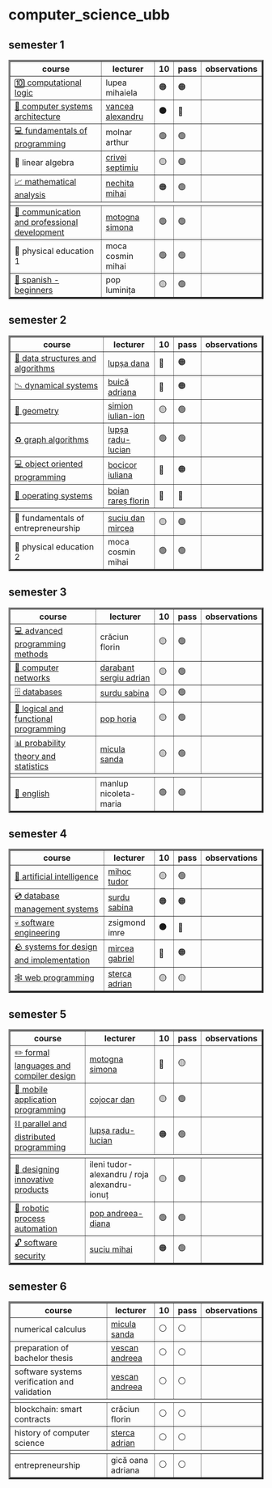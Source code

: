 # computer_science_ubb

## semester 1

<table border="3">
    <thead>
        <tr>
            <th>course</th>
            <th>lecturer</th>
            <th>10</th>
            <th>pass</th>
            <th>observations</th>
        </tr>
    </thead>
    <tbody>
        <tr>
            <td>
                <a href="https://github.com/sorecauadrian/computer_science_ubb/tree/master/semester1/computational_logic">
                    🔟 computational logic
                </a>
            </td>
            <td>lupea mihaiela</td>
            <td> 🟠 </td>
            <td> 🟠 </td>
            <td></td>
        </tr>
        <tr>
            <td>
                <a href="https://github.com/sorecauadrian/computer_science_ubb/tree/master/semester1/computer_systems_architecture">
                    💾 computer systems architecture
                </a>
            </td>
            <td>
                <a href="https://www.cs.ubbcluj.ro/~vancea">
                    vancea alexandru
                </a>
            </td>
            <td> ⚫ </td>
            <td> 🔴 </td>
            <td></td>
        </tr>
        <tr>
            <td>
                <a href="https://github.com/sorecauadrian/computer_science_ubb/tree/master/semester1/fundamentals_of_programming">
                    💻 fundamentals of programming
                </a>
            </td>
            <td>molnar arthur</td>
            <td> 🟢 </td>
            <td> 🟢 </td>
            <td></td>
        </tr>
        <tr>
            <td>🔢 linear algebra</td>
            <td>
                <a href="https://math.ubbcluj.ro/~crivei/">
                    crivei septimiu
                </a>
            </td>
            <td> 🟡 </td>
            <td> 🟢 </td>
            <td></td>
        </tr>
        <tr>
            <td>
                <a href="https://github.com/sorecauadrian/computer_science_ubb/tree/master/semester1/mathematical_analysis">
                    📈 mathematical analysis
                </a>
            </td>
            <td>
                <a href="https://math.ubbcluj.ro/~mihai.nechita/">
                    nechita mihai
                </a>
            </td>
            <td> 🟠 </td>
            <td> 🟢 </td>
            <td></td>
        </tr>
        <tr>
            <td colspan="5"></td>
        </tr>
        <tr>
            <td>
                <a href="https://github.com/sorecauadrian/computer_science_ubb/tree/master/semester1/communication_and_professional_development">
                    📄 communication and professional development
                </a>
            </td>
            <td>
                <a href="https://motogna.wordpress.com/">
                    motogna simona
                </a>
            </td>
            <td> 🟢 </td>
            <td> 🟢 </td>
            <td></td>
        </tr>
        <tr>
            <td>🏃 physical education 1</td>
            <td>moca cosmin mihai</td>
            <td> 🟢 </td>
            <td> 🟢 </td>
            <td></td>
        </tr>
        <tr>
            <td>
                <a href="https://github.com/sorecauadrian/computer_science_ubb/tree/master/semester1/spanish">
                    💃 spanish - beginners
                </a>
            </td>
            <td>pop luminița</td>
            <td> 🟡 </td>
            <td> 🟢 </td>
            <td></td>
        </tr>
    </tbody>
</table>

## semester 2

<table border="3">
    <thead>
        <tr>
            <th>course</th>
            <th>lecturer</th>
            <th>10</th>
            <th>pass</th>
            <th>observations</th>
        </tr>
    </thead>
    <tbody>
        <tr>
            <td>
                <a href="https://github.com/sorecauadrian/computer_science_ubb/tree/master/semester2/data_structures_and_algorithms">
                    🗿 data structures and algorithms
                </a>
            </td>
            <td>
                <a href="https://www.cs.ubbcluj.ro/~dana/">
                    lupșa dana
                </a>
            </td>
            <td> 🔴 </td>
            <td> 🟠 </td>
            <td></td>
        </tr>
        <tr>
            <td>
                <a href="https://github.com/sorecauadrian/computer_science_ubb/tree/master/semester2/dynamical_systems">
                    📉 dynamical systems
                </a>
            </td>
            <td>
                <a href="https://math.ubbcluj.ro/~abuica/">
                    buică adriana
                </a>
            </td>
            <td> 🔴 </td>
            <td> 🟠 </td>
            <td></td>
        </tr>
        <tr>
            <td>
                <a href="https://github.com/sorecauadrian/computer_science_ubb/tree/master/semester2/geometry">
                    📐 geometry
                </a>
            </td>
            <td>
                <a href="https://math.ubbcluj.ro/~simion/">
                    simion iulian-ion
                </a>
            </td>
            <td> 🟡 </td>
            <td> 🟢 </td>
            <td></td>
        </tr>
        <tr>
            <td>
                <a href="https://github.com/sorecauadrian/computer_science_ubb/tree/master/semester2/graphs_algorithms">
                    ♻️ graph algorithms
                </a>
            </td>
            <td>
                <a href="https://www.cs.ubbcluj.ro/~rlupsa/">
                    lupșa radu-lucian
                </a>
            </td>
            <td> 🟢 </td>
            <td> 🟢 </td>
            <td></td>
        </tr>
        <tr>
            <td>
                <a href="https://github.com/sorecauadrian/computer_science_ubb/tree/master/semester2/object_oriented_programming">
                    💻 object oriented programming
                </a>
            </td>
            <td>
                <a href="https://sites.google.com/view/iuliana-bocicor/home">
                    bocicor iuliana
                </a>
            </td>
            <td> 🔴 </td>
            <td> 🟠 </td>
            <td></td>
        </tr>
        <tr>
            <td>
                <a href="https://github.com/sorecauadrian/computer_science_ubb/tree/master/semester2/operating_systems">
                    📁 operating systems
                </a>
            </td>
            <td>
                <a href="https://www.cs.ubbcluj.ro/~rares/">
                    boian rareș florin
                </a>
            </td>
            <td> 🔴 </td>
            <td> 🔴 </td>
            <td></td>
        </tr>
        <tr>
            <td colspan="5"></td>
        </tr>
        <tr>
            <td>💸 fundamentals of entrepreneurship</td>
            <td>
                <a href="https://www.danmirceasuciu.ro/">
                    suciu dan mircea
                </a>
            </td>
            <td> 🟡 </td>
            <td> 🟢 </td>
            <td></td>
        </tr>
        <tr>
            <td>🏃 physical education 2</td>
            <td>moca cosmin mihai</td>
            <td> 🟢 </td>
            <td> 🟢 </td>
            <td></td>
        </tr>
    </tbody>
</table>

## semester 3

<table border="3">
    <thead>
        <tr>
            <th>course</th>
            <th>lecturer</th>
            <th>10</th>
            <th>pass</th>
            <th>observations</th>
        </tr>
    </thead>
    <tbody>
        <tr>
            <td>
                <a href="https://github.com/sorecauadrian/computer_science_ubb/tree/master/semester3/advanced_programming_methods">
                    💻 advanced programming methods
                </a>
            </td>
            <td>crăciun florin</td>
            <td> 🟡 </td>
            <td> 🟢 </td>
            <td></td>
        </tr>
        <tr>
            <td>
                <a href="https://github.com/sorecauadrian/computer_science_ubb/tree/master/semester3/computer_networks">
                    📁 computer networks
                </a>
            </td>
            <td>
                <a href="https://www.cs.ubbcluj.ro/~dadi/">
                    darabant sergiu adrian
                </a>
            </td>
            <td> 🟡 </td>
            <td> 🟢 </td>
            <td></td>
        </tr>
        <tr>
            <td>
                <a href="https://github.com/sorecauadrian/computer_science_ubb/tree/master/semester3/databases">
                    🗄️ databases
                </a>
            </td>
            <td>
                <a href="https://sabina-cs.com/">
                    surdu sabina
                </a>
            </td>
            <td> 🟡 </td>
            <td> 🟢 </td>
            <td></td>
        </tr>
        <tr>
            <td>
                <a href="https://github.com/sorecauadrian/computer_science_ubb/tree/master/semester3/functional_and_logic_programming">
                    💼 logical and functional programming
                </a>
            </td>
            <td>
                <a href="https://hfpop.ro/">
                    pop horia
                </a>
            </td>
            <td> 🟡 </td>
            <td> 🟢 </td>
            <td></td>
        </tr>
        <tr>
            <td>
                <a href="https://github.com/sorecauadrian/computer_science_ubb/tree/master/semester3/probability_theory_and_statistics">
                    📊 probability theory and statistics
                </a>
            </td>
            <td>
                <a href="https://math.ubbcluj.ro/~smicula/">
                    micula sanda
                </a>
            </td>
            <td> 🟡 </td>
            <td> 🟢 </td>
            <td></td>
        </tr>
        <tr>
            <td colspan="5"></td>
        </tr>
        <tr>
            <td>
                <a href="https://github.com/sorecauadrian/computer_science_ubb/tree/master/semester3/english">
                    🍵 english
                </a>
            </td>
            <td>manlup nicoleta-maria</td>
            <td> 🟢 </td>
            <td> 🟢 </td>
            <td></td>
        </tr>
    </tbody>
</table>

## semester 4

<table border="3">
    <thead>
        <tr>
            <th>course</th>
            <th>lecturer</th>
            <th>10</th>
            <th>pass</th>
            <th>observations</th>
        </tr>
    </thead>
    <tbody>
        <tr>
            <td>
                <a href="https://github.com/sorecauadrian/computer_science_ubb/tree/master/semester4/artificial_intelligence">
                    🤖 artificial intelligence
                </a>
            </td>
            <td>
                <a href="https://www.cs.ubbcluj.ro/~mihoct/">
                    mihoc tudor
                </a>
            </td>
            <td> 🟡 </td>
            <td> 🟢 </td>
            <td></td>
        </tr>
        <tr>
            <td>
                <a href="https://github.com/sorecauadrian/computer_science_ubb/tree/master/semester4/database_management_systems">
                    💿 database management systems
                </a>
            </td>
            <td>
                <a href="https://sabina-cs.com/">
                    surdu sabina
                </a>
            </td>
            <td> 🟠 </td>
            <td> 🟠 </td>
            <td></td>
        </tr>
        <tr>
            <td>
                <a href="https://github.com/sorecauadrian/computer_science_ubb/tree/master/semester4/software_engineering">
                    💀 software engineering
                </a>
            </td>
            <td>zsigmond imre</td>
            <td> ⚫ </td>
            <td> 🔴 </td>
            <td></td>
        </tr>
        <tr>
            <td>
                <a href="https://github.com/sorecauadrian/computer_science_ubb/tree/master/semester4/systems_for_design_and_implementation">
                🪨 systems for design and implementation
                </a>
            </td>
            <td>
                <a href="https://babes.com/">
                    mircea gabriel
                </a>
            </td>
            <td> 🔴 </td>
            <td> 🟠 </td>
            <td></td>
        </tr>
        <tr>
            <td>
                <a href="https://github.com/sorecauadrian/computer_science_ubb/tree/master/semester4/web_programming">
                    🕸️ web programming
                </a>
            </td>
            <td>
                <a href="https://www.cs.ubbcluj.ro/~forest/">
                    sterca adrian
                </a>
            </td>
            <td> 🟡 </td>
            <td> 🟡 </td>
            <td></td>
        </tr>
    </tbody>
</table>

## semester 5

<table border="3">
    <thead>
        <tr>
            <th>course</th>
            <th>lecturer</th>
            <th>10</th>
            <th>pass</th>
            <th>observations</th>
        </tr>
    </thead>
    <tbody>
        <tr>
            <td>
                <a href="https://github.com/sorecauadrian/computer_science_ubb/tree/master/semester5/formal_languages_and_compiler_design">
                    ✏️ formal languages and compiler design
                </a>
            </td>
            <td>
                <a href="https://motogna.wordpress.com/">
                    motogna simona
                </a>
            </td>
            <td> 🔴 </td>
            <td> 🟡 </td>
            <td></td>
        </tr>
        <tr>
            <td>
                <a href="https://github.com/sorecauadrian/computer_science_ubb/tree/master/semester5/mobile_application_programming">
                    📱 mobile application programming
                </a>
            </td>
            <td>
                <a href="https://www.cs.ubbcluj.ro/~dan/">
                    cojocar dan
                </a>
            </td>
            <td> 🟡 </td>
            <td> 🟢 </td>
            <td></td>
        </tr>
        <tr>
            <td>
                <a href="https://github.com/sorecauadrian/computer_science_ubb/tree/master/semester5/parallel_and_distributed_programming">
                    ⛓️ parallel and distributed programming
                </a>
            </td>
            <td>
                <a href="https://www.cs.ubbcluj.ro/~rlupsa/">
                    lupșa radu-lucian
                </a>
            </td>
            <td> 🟠 </td>
            <td> 🟢 </td>
            <td></td>
        </tr>
        <tr>
            <td colspan="5"></td>
        </tr>
        <tr>
            <td>
                <a href="https://github.com/sorecauadrian/computer_science_ubb/tree/master/semester5/designing_innovative_products">
                    💼 designing innovative products
                </a>
            </td>
            <td>ileni tudor-alexandru / roja alexandru-ionuț</td>
            <td> 🟡 </td>
            <td> 🟢 </td>
            <td></td>
        </tr>
        <tr>
            <td>
                <a href="https://github.com/sorecauadrian/computer_science_ubb/tree/master/semester5/robotic_process_automation">
                    🤖 robotic process automation
                </a>
            </td>
            <td>
                <a href="https://www.cs.ubbcluj.ro/~mihis/">
                    pop andreea-diana
                </a>
            </td>
            <td> 🟢 </td>
            <td> 🟢 </td>
            <td></td>
        </tr>
        <tr>
            <td>
                <a href="https://github.com/sorecauadrian/computer_science_ubb/tree/master/semester5/software_security">
                    🔓 software security
                </a>
            </td>
            <td>
                <a href="https://mrlini.github.io/">
                    suciu mihai
                </a>
            </td>
            <td> 🟠 </td>
            <td> 🟢 </td>
            <td></td>
        </tr>
    </tbody>
</table>

## semester 6

<table border="3">
    <thead>
        <tr>
            <th>course</th>
            <th>lecturer</th>
            <th>10</th>
            <th>pass</th>
            <th>observations</th>
        </tr>
    </thead>
    <tbody>
        <tr>
            <td>numerical calculus</td>
            <td>
                <a href="https://math.ubbcluj.ro/~smicula/">
                    micula sanda
                </a>
            </td>
            <td> ⚪ </td>
            <td> ⚪ </td>
            <td></td>
        </tr>
        <tr>
            <td>preparation of bachelor thesis</td>
            <td>
                <a href="https://www.cs.ubbcluj.ro/~avescan/">
                    vescan andreea
                </a>
            </td>
            <td> ⚪ </td>
            <td> ⚪ </td>
            <td></td>
        </tr>
        <tr>
            <td>software systems verification and validation</td>
            <td>
                <a href="https://www.cs.ubbcluj.ro/~avescan/">
                    vescan andreea
                </a>
            </td>
            <td> ⚪ </td>
            <td> ⚪ </td>
            <td></td>
        </tr>
        <tr>
            <td colspan="5"></td>
        </tr>
        <tr>
            <td>blockchain: smart contracts</td>
            <td>crăciun florin</td>
            <td> ⚪ </td>
            <td> ⚪ </td>
            <td></td>
        </tr>
        <tr>
            <td>history of computer science</td>
            <td>
                <a href="http://www.cs.ubbcluj.ro/~forest/">
                    sterca adrian
                </a>
            </td>
            <td> ⚪ </td>
            <td> ⚪ </td>
            <td></td>
        </tr>
        <tr>
            <td colspan="5"></td>
        </tr>
        <tr>
            <td>entrepreneurship</td>
            <td>gică oana adriana</td>
            <td> ⚪ </td>
            <td> ⚪ </td>
            <td></td>
        </tr>
    </tbody>
</table>
